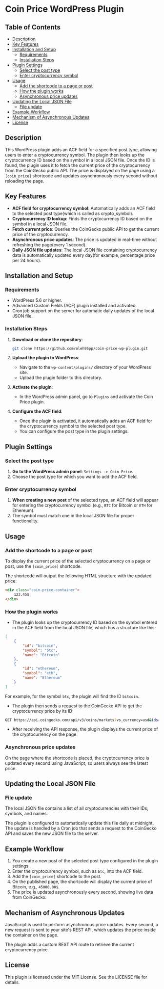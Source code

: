 
# Coin Price WordPress Plugin

## Table of Contents
- [Description](#description)
- [Key Features](#key-features)
- [Installation and Setup](#installation-and-setup)
  - [Requirements](#requirements)
  - [Installation Steps](#installation-steps)
- [Plugin Settings](#plugin-settings)
  - [Select the post type](#select-the-post-type)
  - [Enter cryptocurrency symbol](#enter-cryptocurrency-symbol)
- [Usage](#usage)
  - [Add the shortcode to a page or post](#add-the-shortcode-to-a-page-or-post)
  - [How the plugin works](#how-the-plugin-works)
  - [Asynchronous price updates](#asynchronous-price-updates)
- [Updating the Local JSON File](#updating-the-local-json-file)
  - [File update](#file-update)
- [Example Workflow](#example-workflow)
- [Mechanism of Asynchronous Updates](#mechanism-of-asynchronous-updates)
- [License](#license)

## Description

This WordPress plugin adds an ACF field for a specified post type, allowing users to enter a cryptocurrency symbol. The plugin then looks up the cryptocurrency ID based on the symbol in a local JSON file. Once the ID is found, the plugin uses it to fetch the current price of the cryptocurrency from the CoinGecko public API. The price is displayed on the page using a `[coin_price]` shortcode and updates asynchronously every second without reloading the page.

## Key Features

- **ACF field for cryptocurrency symbol**: Automatically adds an ACF field to the selected post type(which is called as crypto_symbol).
- **Cryptocurrency ID lookup**: Finds the cryptocurrency ID based on the symbol in a local JSON file.
- **Fetch current price**: Queries the CoinGecko public API to get the current price of the cryptocurrency.
- **Asynchronous price updates**: The price is updated in real-time without refreshing the page(every 1 second).
- **Daily JSON file updates**: The local JSON file containing cryptocurrency data is automatically updated every day(for example, percentage price per 24 hours).

## Installation and Setup

### Requirements

- WordPress 5.6 or higher.
- Advanced Custom Fields (ACF) plugin installed and activated.
- Cron job support on the server for automatic daily updates of the local JSON file.

### Installation Steps

1. **Download or clone the repository**:
    ```bash
    git clone https://github.com/oleh96pp/coin-price-wp-plugin.git
    ```

2. **Upload the plugin to WordPress**:
    - Navigate to the `wp-content/plugins/` directory of your WordPress site.
    - Upload the plugin folder to this directory.

3. **Activate the plugin**:
    - In the WordPress admin panel, go to `Plugins` and activate the Coin Price plugin.

4. **Configure the ACF field**:
    - Once the plugin is activated, it automatically adds an ACF field for the cryptocurrency symbol to the selected post type.
    - You can configure the post type in the plugin settings.

## Plugin Settings

### Select the post type

1. **Go to the WordPress admin panel**: `Settings -> Coin Price`.
2. Choose the post type for which you want to add the ACF field.

### Enter cryptocurrency symbol

1. **When creating a new post** of the selected type, an ACF field will appear for entering the cryptocurrency symbol (e.g., `BTC` for Bitcoin or `ETH` for Ethereum).
2. The symbol must match one in the local JSON file for proper functionality.

## Usage

### Add the shortcode to a page or post

To display the current price of the selected cryptocurrency on a page or post, use the `[coin_price]` shortcode.

The shortcode will output the following HTML structure with the updated price:
```html
<div class="coin-price-container">
    123.45$
</div>
```

### How the plugin works

- The plugin looks up the cryptocurrency ID based on the symbol entered in the ACF field from the local JSON file, which has a structure like this:
```json
[
    {
        "id": "bitcoin",
        "symbol": "btc",
        "name": "Bitcoin"
    },
    {
        "id": "ethereum",
        "symbol": "eth",
        "name": "Ethereum"
    }
]
```
For example, for the symbol `btc`, the plugin will find the ID `bitcoin`.

- The plugin then sends a request to the CoinGecko API to get the cryptocurrency price by its ID:
```bash
GET https://api.coingecko.com/api/v3/coins/markets?vs_currency=usd&ids=bitcoin
```

- After receiving the API response, the plugin displays the current price of the cryptocurrency on the page.

### Asynchronous price updates

On the page where the shortcode is placed, the cryptocurrency price is updated every second using JavaScript, so users always see the latest price.

## Updating the Local JSON File

### File update

The local JSON file contains a list of all cryptocurrencies with their IDs, symbols, and names.

The plugin is configured to automatically update this file daily at midnight. The update is handled by a Cron job that sends a request to the CoinGecko API and saves the new JSON file to the server.


## Example Workflow

1. You create a new post of the selected post type configured in the plugin settings.
2. Enter the cryptocurrency symbol, such as `btc`, into the ACF field.
3. Add the `[coin_price]` shortcode to the post.
4. On the published page, the shortcode will display the current price of Bitcoin, e.g., `45000.00$`.
5. The price is updated asynchronously every second, showing live data from CoinGecko.

## Mechanism of Asynchronous Updates

JavaScript is used to perform asynchronous price updates. Every second, a new request is sent to your site's REST API, which updates the price inside the container on the page.

The plugin adds a custom REST API route to retrieve the current cryptocurrency price.

## License

This plugin is licensed under the MIT License. See the LICENSE file for details.
